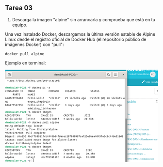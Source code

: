 ## Tarea 03

1. Descarga la imagen "alpine" sin arrancarla y comprueba que está en tu equipo.

Una vez instalado Docker, descargamos la última versión estable de Alpine Linux desde el registro oficial de Docker Hub (el repositorio público de imágenes Docker) con "pull":

````
docker pull alpine
````

Ejemplo en terminal:

![Imagen](images/1.png)